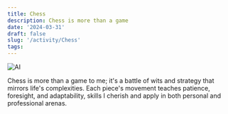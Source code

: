 ```yaml
---
title: Chess
description: Chess is more than a game
date: '2024-03-31'
draft: false
slug: '/activity/Chess'
tags:
---
```


![AI](/Chess.png)

Chess is more than a game to me; it's a battle of wits and strategy that mirrors life's complexities. Each piece's movement teaches patience, foresight, and adaptability, skills I cherish and apply in both personal and professional arenas.
